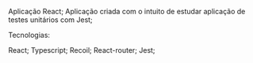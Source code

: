 Aplicação React;
Aplicação criada com o intuito de estudar aplicação de testes unitários com Jest;

Tecnologias:

React;
Typescript;
Recoil;
React-router;
Jest;
